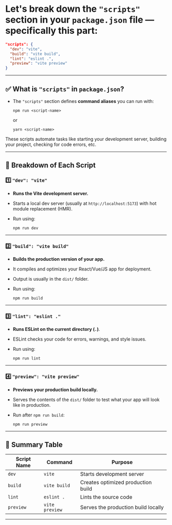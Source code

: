
# Let's break down the `"scripts"` section in your `package.json` file — specifically this part:

```json
"scripts": {
  "dev": "vite",
  "build": "vite build",
  "lint": "eslint .",
  "preview": "vite preview"
}
```

---

## ✅ What is `"scripts"` in `package.json`?

* The `"scripts"` section defines **command aliases** you can run with:

  ```
  npm run <script-name>
  ```

  or

  ```
  yarn <script-name>
  ```

These scripts automate tasks like starting your development server, building your project, checking for code errors, etc.

---

## 🧩 Breakdown of Each Script

### 1️⃣ `"dev": "vite"`

* **Runs the Vite development server.**
* Starts a local dev server (usually at `http://localhost:5173`) with hot module replacement (HMR).
* Run using:

  ```
  npm run dev
  ```

---

### 2️⃣ `"build": "vite build"`

* **Builds the production version of your app.**
* It compiles and optimizes your React/Vue/JS app for deployment.
* Output is usually in the `dist/` folder.
* Run using:

  ```
  npm run build
  ```

---

### 3️⃣ `"lint": "eslint ."`

* **Runs ESLint on the current directory (`.`)**.
* ESLint checks your code for errors, warnings, and style issues.
* Run using:

  ```
  npm run lint
  ```

---

### 4️⃣ `"preview": "vite preview"`

* **Previews your production build locally.**
* Serves the contents of the `dist/` folder to test what your app will look like in production.
* Run after `npm run build`:

  ```
  npm run preview
  ```

---

## 🧠 Summary Table

| Script Name | Command        | Purpose                             |
| ----------- | -------------- | ----------------------------------- |
| `dev`       | `vite`         | Starts development server           |
| `build`     | `vite build`   | Creates optimized production build  |
| `lint`      | `eslint .`     | Lints the source code               |
| `preview`   | `vite preview` | Serves the production build locally |

---